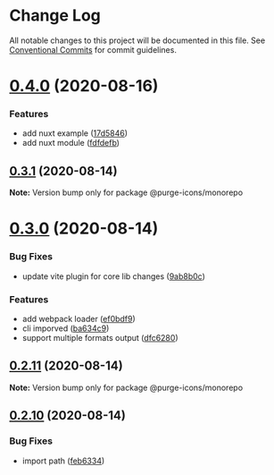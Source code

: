 # Change Log

All notable changes to this project will be documented in this file.
See [Conventional Commits](https://conventionalcommits.org) for commit guidelines.

# [0.4.0](https://github.com/antfu/purge-icons/compare/v0.3.1...v0.4.0) (2020-08-16)


### Features

* add nuxt example ([17d5846](https://github.com/antfu/purge-icons/commit/17d58468d59ca6a4a269aec6395f38efd1bc8469))
* add nuxt module ([fdfdefb](https://github.com/antfu/purge-icons/commit/fdfdefbfb3e846dae818dbe45715bccb40cfc10e))





## [0.3.1](https://github.com/antfu/purge-icons/compare/v0.3.0...v0.3.1) (2020-08-14)

**Note:** Version bump only for package @purge-icons/monorepo





# [0.3.0](https://github.com/antfu/purge-icons/compare/v0.2.11...v0.3.0) (2020-08-14)


### Bug Fixes

* update vite plugin for core lib changes ([9ab8b0c](https://github.com/antfu/purge-icons/commit/9ab8b0c4cf038f80a8d723ac3250b4f3836b74ba))


### Features

* add webpack loader ([ef0bdf9](https://github.com/antfu/purge-icons/commit/ef0bdf969964f6e2e8c90320e3b8b62c36a79a3c))
* cli imporved ([ba634c9](https://github.com/antfu/purge-icons/commit/ba634c90917b0bd9594624579f3b8f6452fca97f))
* support multiple formats output ([dfc6280](https://github.com/antfu/purge-icons/commit/dfc6280c8bb9b18058b3505551b310eecafff7aa))





## [0.2.11](https://github.com/antfu/purge-icons/compare/v0.2.10...v0.2.11) (2020-08-14)

**Note:** Version bump only for package @purge-icons/monorepo





## [0.2.10](https://github.com/antfu/purge-icons/compare/v0.1.0...v0.2.10) (2020-08-14)


### Bug Fixes

* import path ([feb6334](https://github.com/antfu/purge-icons/commit/feb6334eb4cda6d225a57cad0b6c7fa56e570926))
